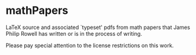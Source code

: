 # mathPapers
LaTeX source and associated `typeset' pdfs from math papers that
James Philip Rowell has written or is in the process of writing.

Please pay special attention to the license restrictions on this work.
